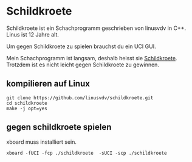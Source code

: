 # Schildkroete

Schildkroete ist ein Schachprogramm geschrieben von linusvdv in C++. Linus ist 12 Jahre alt.

Um gegen Schildkroete zu spielen brauchst du ein UCI GUI. 

Mein Schachprogramm ist langsam, deshalb heisst sie [Schildkroete](https://de.wikipedia.org/wiki/Schildkr%C3%B6ten). Trotzdem ist es nicht leicht gegen Schildkroete zu gewinnen.

## kompilieren auf Linux

```
git clone https://github.com/linusvdv/schildkroete.git
cd schildkroete
make -j opt=yes
```

## gegen schildkroete spielen

xboard muss installiert sein.

```xboard -fUCI -fcp ./schildkroete  -sUCI -scp ./schildkroete```

